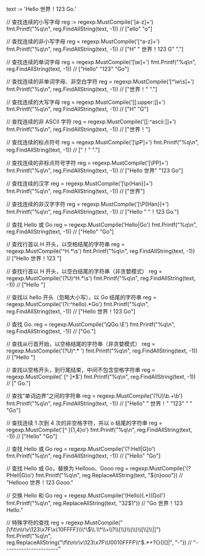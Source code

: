 text := 'Hello 世界！123 Go.'

// 查找连续的小写字母
reg := regexp.MustCompile('[a-z]+')
fmt.Printf("%q\n", reg.FindAllString(text, -1))
// ["ello" "o"]

// 查找连续的非小写字母
reg = regexp.MustCompile('[^a-z]+')
fmt.Printf("%q\n", reg.FindAllString(text, -1))
// ["H" " 世界！123 G" "."]

// 查找连续的单词字母
reg = regexp.MustCompile('[\w]+')
fmt.Printf("%q\n", reg.FindAllString(text, -1))
// ["Hello" "123" "Go"]

// 查找连续的非单词字母、非空白字符
reg = regexp.MustCompile('[^\w\s]+')
fmt.Printf("%q\n", reg.FindAllString(text, -1))
// ["世界！" "."]

// 查找连续的大写字母
reg = regexp.MustCompile('[[:upper:]]+')
fmt.Printf("%q\n", reg.FindAllString(text, -1))
// ["H" "G"]

// 查找连续的非 ASCII 字符
reg = regexp.MustCompile('[[:^ascii:]]+')
fmt.Printf("%q\n", reg.FindAllString(text, -1))
// ["世界！"]

// 查找连续的标点符号
reg = regexp.MustCompile('[\pP]+')
fmt.Printf("%q\n", reg.FindAllString(text, -1))
// ["！" "."]

// 查找连续的非标点符号字符
reg = regexp.MustCompile('[\PP]+')
fmt.Printf("%q\n", reg.FindAllString(text, -1))
// ["Hello 世界" "123 Go"]

// 查找连续的汉字
reg = regexp.MustCompile('[\p{Han}]+')
fmt.Printf("%q\n", reg.FindAllString(text, -1))
// ["世界"]

// 查找连续的非汉字字符
reg = regexp.MustCompile('[\P{Han}]+')
fmt.Printf("%q\n", reg.FindAllString(text, -1))
// ["Hello " "！123 Go."]

// 查找 Hello 或 Go
reg = regexp.MustCompile('Hello|Go')
fmt.Printf("%q\n", reg.FindAllString(text, -1))
// ["Hello" "Go"]

// 查找行首以 H 开头，以空格结尾的字符串
reg = regexp.MustCompile('^H.*\s')
fmt.Printf("%q\n", reg.FindAllString(text, -1))
// ["Hello 世界！123 "]

// 查找行首以 H 开头，以空白结尾的字符串（非贪婪模式）
reg = regexp.MustCompile('(?U)^H.*\s')
fmt.Printf("%q\n", reg.FindAllString(text, -1))
// ["Hello "]

// 查找以 hello 开头（忽略大小写），以 Go 结尾的字符串
reg = regexp.MustCompile('(?i:^hello).*Go')
fmt.Printf("%q\n", reg.FindAllString(text, -1))
// ["Hello 世界！123 Go"]

// 查找 Go.
reg = regexp.MustCompile('\QGo.\E')
fmt.Printf("%q\n", reg.FindAllString(text, -1))
// ["Go."]

// 查找从行首开始，以空格结尾的字符串（非贪婪模式）
reg = regexp.MustCompile('(?U)^.* ')
fmt.Printf("%q\n", reg.FindAllString(text, -1))
// ["Hello "]

// 查找以空格开头，到行尾结束，中间不包含空格字符串
reg = regexp.MustCompile(' [^ ]*$')
fmt.Printf("%q\n", reg.FindAllString(text, -1))
// [" Go."]

// 查找“单词边界”之间的字符串
reg = regexp.MustCompile('(?U)\b.+\b')
fmt.Printf("%q\n", reg.FindAllString(text, -1))
// ["Hello" " 世界！" "123" " " "Go"]

// 查找连续 1 次到 4 次的非空格字符，并以 o 结尾的字符串
reg = regexp.MustCompile('[^ ]{1,4}o')
fmt.Printf("%q\n", reg.FindAllString(text, -1))
// ["Hello" "Go"]

// 查找 Hello 或 Go
reg = regexp.MustCompile('(?:Hell|G)o')
fmt.Printf("%q\n", reg.FindAllString(text, -1))
// ["Hello" "Go"]

// 查找 Hello 或 Go，替换为 Hellooo、Gooo
reg = regexp.MustCompile('(?PHell|G)o')
fmt.Printf("%q\n", reg.ReplaceAllString(text, "${n}ooo"))
// "Hellooo 世界！123 Gooo."

// 交换 Hello 和 Go
reg = regexp.MustCompile('(Hello)(.*)(Go)')
fmt.Printf("%q\n", reg.ReplaceAllString(text, "$3$2$1"))
// "Go 世界！123 Hello."

// 特殊字符的查找
reg = regexp.MustCompile("[\\f\\t\\n\\r\\v\\123\\x7F\\x{10FFFF}\\\\\\^\\$\\.\\*\\+\\?\\{\\}\\(\\)\\[\\]\\|]")
fmt.Printf("%q\n", reg.ReplaceAllString("\f\t\n\r\v\123\x7F\U0010FFFF\\^$.*+?{}()[]|", "-"))
// "----------------------"
